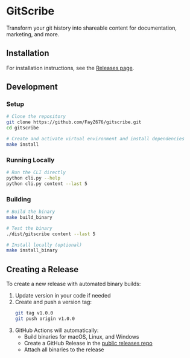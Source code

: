 # GitScribe

Transform your git history into shareable content for documentation, marketing, and more.

## Installation

For installation instructions, see the [Releases page](https://github.com/FayZ676/gitscribe-releases/releases/latest).

## Development

### Setup

```bash
# Clone the repository
git clone https://github.com/FayZ676/gitscribe.git
cd gitscribe

# Create and activate virtual environment and install dependencies
make install
```

### Running Locally

```bash
# Run the CLI directly
python cli.py --help
python cli.py content --last 5
```

### Building

```bash
# Build the binary
make build_binary

# Test the binary
./dist/gitscribe content --last 5

# Install locally (optional)
make install_binary
```

## Creating a Release

To create a new release with automated binary builds:

1. Update version in your code if needed
2. Create and push a version tag:
   ```bash
   git tag v1.0.0
   git push origin v1.0.0
   ```
3. GitHub Actions will automatically:
   - Build binaries for macOS, Linux, and Windows
   - Create a GitHub Release in the [public releases repo](https://github.com/FayZ676/gitscribe-releases)
   - Attach all binaries to the release
